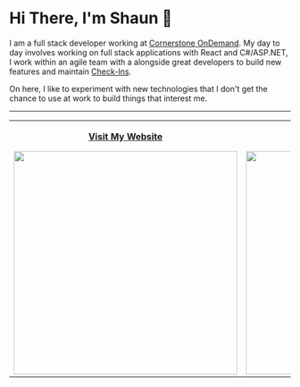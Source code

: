 # Hi There, I'm Shaun 👋

I am a full stack developer working at [Cornerstone OnDemand](https://www.cornerstoneondemand.com). My day to day involves working on full stack applications with React and C#/ASP.NET, I work within an agile team with a alongside great developers to build new features and maintain [Check-Ins](https://help.csod.com/help/csod_0/Content/User/Careers/Check-Ins/Check-Ins_-_Overview_-_End_User.htm). 

On here, I like to experiment with new technologies that I don't get the chance to use at work to build things that interest me.

---

<table style="text-align:center;"  align="center">
  <tr>
    <td><a href="https://shaundnz.com" target="_blank"><p align="center"><strong>Visit My Website</strong></p><img src="https://i.imgur.com/AZKRSg1.png" width="400" valign="middle" /></a></td>
    <td><a href="https://chat-app.shaundnz.com" target="_blank"><p align="center"><strong>Project Showcase: Chat-App</strong></p><img src="https://i.imgur.com/vNrA9T4.png" width="400" valign="middle" /></a></td>
  </tr>
</table>
